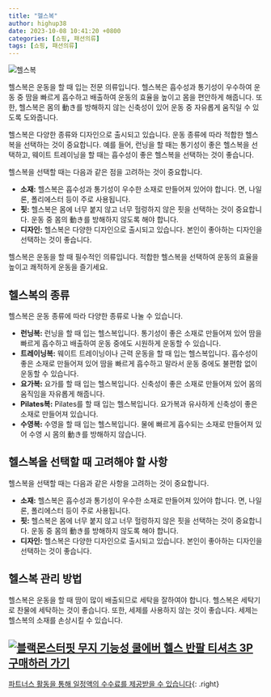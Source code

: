 ```yaml
---
title: "헬스복"
author: highup38
date: 2023-10-08 10:41:20 +0800
categories: [쇼핑, 패션의류]
tags: [쇼핑, 패션의류]
---
```



![헬스복](https://source.unsplash.com/1600x900/?헬스복)

헬스복은 운동을 할 때 입는 전문 의류입니다. 헬스복은 흡수성과 통기성이 우수하여 운동 중 땀을 빠르게 흡수하고 배출하여 운동의 효율을 높이고 몸을 편안하게 해줍니다. 또한, 헬스복은 몸의 動き를 방해하지 않는 신축성이 있어 운동 중 자유롭게 움직일 수 있도록 도와줍니다.

헬스복은 다양한 종류와 디자인으로 출시되고 있습니다. 운동 종류에 따라 적합한 헬스복을 선택하는 것이 중요합니다. 예를 들어, 런닝을 할 때는 통기성이 좋은 헬스복을 선택하고, 웨이트 트레이닝을 할 때는 흡수성이 좋은 헬스복을 선택하는 것이 좋습니다.

헬스복을 선택할 때는 다음과 같은 점을 고려하는 것이 중요합니다.

* **소재:** 헬스복은 흡수성과 통기성이 우수한 소재로 만들어져 있어야 합니다. 면, 나일론, 폴리에스터 등이 주로 사용됩니다.
* **핏:** 헬스복은 몸에 너무 붙지 않고 너무 헐렁하지 않은 핏을 선택하는 것이 중요합니다. 운동 중 몸의 動き를 방해하지 않도록 해야 합니다.
* **디자인:** 헬스복은 다양한 디자인으로 출시되고 있습니다. 본인이 좋아하는 디자인을 선택하는 것이 좋습니다.

헬스복은 운동을 할 때 필수적인 의류입니다. 적합한 헬스복을 선택하여 운동의 효율을 높이고 쾌적하게 운동을 즐기세요.

## 헬스복의 종류

헬스복은 운동 종류에 따라 다양한 종류로 나눌 수 있습니다.

* **런닝복:** 런닝을 할 때 입는 헬스복입니다. 통기성이 좋은 소재로 만들어져 있어 땀을 빠르게 흡수하고 배출하여 운동 중에도 시원하게 운동할 수 있습니다.
* **트레이닝복:** 웨이트 트레이닝이나 근력 운동을 할 때 입는 헬스복입니다. 흡수성이 좋은 소재로 만들어져 있어 땀을 빠르게 흡수하고 말라서 운동 중에도 불편함 없이 운동할 수 있습니다.
* **요가복:** 요가를 할 때 입는 헬스복입니다. 신축성이 좋은 소재로 만들어져 있어 몸의 움직임을 자유롭게 해줍니다.
* **Pilates복:** Pilates를 할 때 입는 헬스복입니다. 요가복과 유사하게 신축성이 좋은 소재로 만들어져 있습니다.
* **수영복:** 수영을 할 때 입는 헬스복입니다. 물에 빠르게 흡수되는 소재로 만들어져 있어 수영 시 몸의 動き를 방해하지 않습니다.

## 헬스복을 선택할 때 고려해야 할 사항

헬스복을 선택할 때는 다음과 같은 사항을 고려하는 것이 중요합니다.

* **소재:** 헬스복은 흡수성과 통기성이 우수한 소재로 만들어져 있어야 합니다. 면, 나일론, 폴리에스터 등이 주로 사용됩니다.
* **핏:** 헬스복은 몸에 너무 붙지 않고 너무 헐렁하지 않은 핏을 선택하는 것이 중요합니다. 운동 중 몸의 動き를 방해하지 않도록 해야 합니다.
* **디자인:** 헬스복은 다양한 디자인으로 출시되고 있습니다. 본인이 좋아하는 디자인을 선택하는 것이 좋습니다.

## 헬스복 관리 방법

헬스복은 운동을 할 때 땀이 많이 배출되므로 세탁을 잘하여야 합니다. 헬스복은 세탁기로 찬물에 세탁하는 것이 좋습니다. 또한, 세제를 사용하지 않는 것이 좋습니다. 세제는 헬스복의 소재를 손상시킬 수 있습니다.


[![블랙몬스터핏 무지 기능성 쿨에버 헬스 반팔 티셔츠 3P](https://thumbnail10.coupangcdn.com/thumbnails/remote/230x230ex/image/vendor_inventory/6e98/a2a006b54f595255d15b877f7ea986dec978b02e3ceb4102633eea890a92.jpg "블랙몬스터핏 무지 기능성 쿨에버 헬스 반팔 티셔츠 3P")](https://link.coupang.com/re/AFFSDP?lptag=AF1030537&subid=&pageKey=6321766904&traceid=V0-153&itemId=13179192855&vendorItemId=80437800746)
<br>
[**구매하러 가기**](https://link.coupang.com/re/AFFSDP?lptag=AF1030537&subid=&pageKey=6321766904&traceid=V0-153&itemId=13179192855&vendorItemId=80437800746)
---
[파트너스 활동을 통해 일정액의 수수료를 제공받을 수 있습니다](https://link.coupang.com/a/bao1ui){: .right}